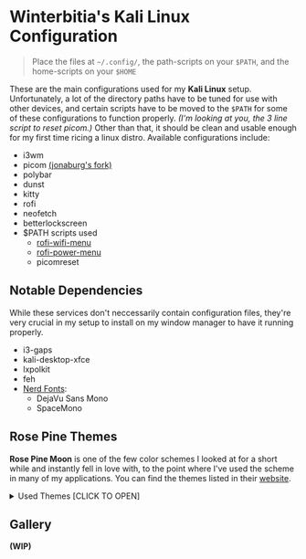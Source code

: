 # Winterbitia's Kali Linux Configuration

> Place the files at `~/.config/`, the path-scripts on your `$PATH`, and the home-scripts on your `$HOME`

These are the main configurations used for my **Kali Linux** setup. Unfortunately, a lot of the directory paths have to be tuned for use with other devices, and certain scripts have to be moved to the `$PATH` for some of these configurations to function properly. *(I'm looking at you, the 3 line script to reset picom.)* Other than that, it should be clean and usable enough for my first time ricing a linux distro. Available configurations include:
* i3wm
* picom [(jonaburg's fork)](https://github.com/jonaburg/picom)
* polybar
* dunst
* kitty
* rofi
* neofetch
* betterlockscreen
* $PATH scripts used
    * [rofi-wifi-menu](https://github.com/ericmurphyxyz/rofi-wifi-menu)
    * [rofi-power-menu](https://github.com/jluttine/rofi-power-menu)
    * picomreset

## Notable Dependencies

While these services don't neccessarily contain configuration files, they're very crucial in my setup to install on my window manager to have it running properly.
* i3-gaps
* kali-desktop-xfce
* lxpolkit
* feh
* [Nerd Fonts](https://www.nerdfonts.com/font-downloads):
    * DejaVu Sans Mono
    * SpaceMono 

## Rose Pine Themes

**Rose Pine Moon** is one of the few color schemes I looked at for a short while and instantly fell in love with, to the point where I've used the scheme in many of my applications. You can find the themes listed in their [website](https://rosepinetheme.com/).

<details>
<summary>Used Themes [CLICK TO OPEN]</summary>

* btop
* cava
* Firefox
* GTK
* kitty
* Polybar
* Rofi
* Spicetify
* Visual Studio Code
* Wallpapers
* YouTube
</details>

## Gallery

**(WIP)**
